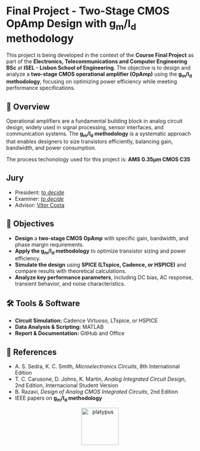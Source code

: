 # Final Project - Two-Stage CMOS OpAmp Design with g<sub>m</sub>/I<sub>d</sub> methodology  

This project is being<!--was--> developed in the context of the **Course Final Project** as part of the **Electronics, Telecommunications and Computer Engineering BSc** at **ISEL - Lisbon School of Engineering**. The objective is to design and analyze a **two-stage CMOS operational amplifier (OpAmp)** using the **g<sub>m</sub>/I<sub>d</sub> methodology**, focusing on optimizing power efficiency while meeting performance specifications.  

## 📌 Overview  

Operational amplifiers are a fundamental building block in analog circuit design, widely used in signal processing, sensor interfaces, and communication systems. The **g<sub>m</sub>/I<sub>d</sub> methodology** is a systematic approach that enables designers to size transistors efficiently, balancing gain, bandwidth, and power consumption.  

The process techonology used for this project is: **AMS 0.35&mu;m CMOS C35**  

## Jury  

- President: [*to decide*](https://www.isel.pt/docentes/)  
- Examiner: [*to decide*](https://www.isel.pt/docentes/)  
- Advisor: [Vitor Costa](https://www.isel.pt/docentes/vitor-manuel-da-silva-costa)  
<!-- TODO: add President and Examiner ISEL webpage, selected by Meneses -->

## 🎯 Objectives  

- **Design** a **two-stage CMOS OpAmp** with specific gain, bandwidth, and phase margin requirements.  
- **Apply the g<sub>m</sub>/I<sub>d</sub> methodology** to optimize transistor sizing and power efficiency.  
- **Simulate the design** using **SPICE (LTspice, Cadence, or HSPICE)** and compare results with theoretical calculations.  
- **Analyze key performance parameters**, including DC bias, AC response, transient behavior, and noise characteristics.  


## 🛠️ Tools & Software  

- **Circuit Simulation:** Cadence Virtuoso, LTspice, or HSPICE  
- **Data Analysis & Scripting:** MATLAB  
- **Report & Documentation:** GitHub and Office  


## 📄 References  

- A. S. Sedra, K. C. Smith, *Microelectronics Circuits*, 8th International Edition  
- T. C. Carusone, D. Johns, K. Martin, *Analog Integrated Circuit Design*, 2nd Edition, Internacional Student Version  
- B. Razavi, *Design of Analog CMOS Integrated Circuits*, 2nd Edition  
- IEEE papers on **g<sub>m</sub>/I<sub>d</sub> methodology**  

<p style="pointer-events: none; text-align: center;">
	<img src="https://static.wikia.nocookie.net/phineasandferb/images/3/39/Agent_P.png/revision/latest?cb=20110803145338" alt="platypus" height="100">
</p>
